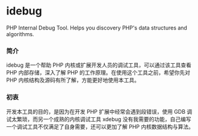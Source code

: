 # idebug
PHP Internal Debug Tool. Helps you discovery PHP's data structures and algorithms.

### 简介
idebug 是一个帮助 PHP 内核或扩展开发人员的调试工具，可以通过该工具查看 PHP 内部存储，深入了解 PHP 的工作原理。在使用这个工具之前，希望你先对 PHP 内核结构及源码有所了解，方能更好地使用本工具。

### 初衷
开发本工具的目的，是因为在开发 PHP 扩展中经常会遇到段错误，使用 GDB 调试太繁琐，而另一个成熟的内核调试工具 xdebug 没有我需要的功能，自己编写一个调试工具不仅满足了自身需要，还可以更加了解 PHP 内核数据结构与算法。
